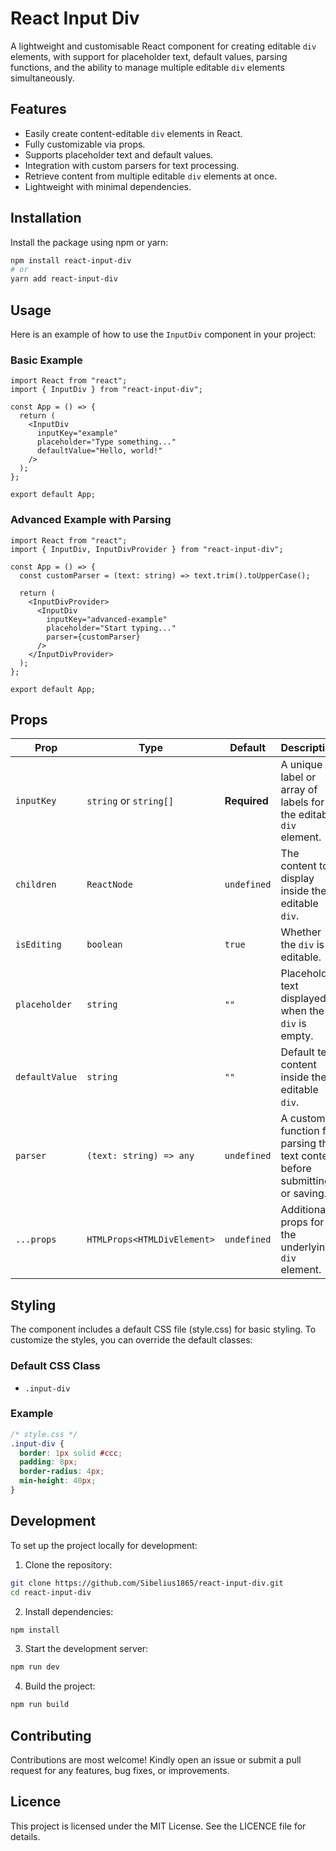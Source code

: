 # React Input Div

A lightweight and customisable React component for creating editable `div` elements, with support for placeholder text, default values, parsing functions, and the ability to manage multiple editable `div` elements simultaneously.


## Features

- Easily create content-editable `div` elements in React.
- Fully customizable via props.
- Supports placeholder text and default values.
- Integration with custom parsers for text processing.
- Retrieve content from multiple editable `div` elements at once.
- Lightweight with minimal dependencies.


## Installation

Install the package using npm or yarn:

```bash
npm install react-input-div
# or
yarn add react-input-div
```


## Usage

Here is an example of how to use the `InputDiv` component in your project:

### Basic Example

```tsx
import React from "react";
import { InputDiv } from "react-input-div";

const App = () => {
  return (
    <InputDiv
      inputKey="example"
      placeholder="Type something..."
      defaultValue="Hello, world!"
    />
  );
};

export default App;
```

### Advanced Example with Parsing

```tsx
import React from "react";
import { InputDiv, InputDivProvider } from "react-input-div";

const App = () => {
  const customParser = (text: string) => text.trim().toUpperCase();

  return (
    <InputDivProvider>
      <InputDiv
        inputKey="advanced-example"
        placeholder="Start typing..."
        parser={customParser}
      />
    </InputDivProvider>
  );
};

export default App;
```


## Props

| Prop             | Type                              | Default         | Description                                                                 |
| ----------------- | --------------------------------- | --------------- | --------------------------------------------------------------------------- |
| `inputKey`        | `string` or `string[]`           | **Required**    | A unique label or array of labels for the editable `div` element.           |
| `children`        | `ReactNode`                      | `undefined`     | The content to display inside the editable `div`.                           |
| `isEditing`       | `boolean`                        | `true`          | Whether the `div` is editable.                                              |
| `placeholder`     | `string`                         | `""`            | Placeholder text displayed when the `div` is empty.                         |
| `defaultValue`    | `string`                         | `""`            | Default text content inside the editable `div`.                             |
| `parser`          | `(text: string) => any`          | `undefined`     | A custom function for parsing the text content before submitting or saving. |
| `...props`        | `HTMLProps<HTMLDivElement>`      | `undefined`     | Additional props for the underlying `div` element.                          |


## Styling

The component includes a default CSS file (style.css) for basic styling. To customize the styles, you can override the default classes:

### Default CSS Class

- `.input-div`

### Example

```css
/* style.css */
.input-div {
  border: 1px solid #ccc;
  padding: 8px;
  border-radius: 4px;
  min-height: 40px;
}
```


## Development

To set up the project locally for development:

1. Clone the repository:
   
```bash
git clone https://github.com/Sibelius1865/react-input-div.git
cd react-input-div
```

2. Install dependencies:
   
```bash
npm install
```

3. Start the development server:

```bash
npm run dev
```

4. Build the project:

```bash
npm run build
```


## Contributing

Contributions are most welcome! Kindly open an issue or submit a pull request for any features, bug fixes, or improvements.


## Licence

This project is licensed under the MIT License. See the LICENCE file for details.